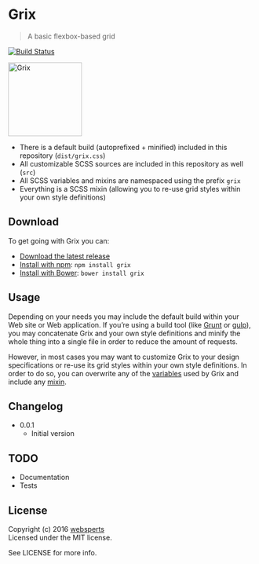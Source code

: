 # Grix

> A basic flexbox-based grid

[![Build Status](https://travis-ci.org/websperts/grix.svg)](https://travis-ci.org/websperts/grix)

<img src="https://cdn.rawgit.com/websperts/grix/master/logo.svg" alt="Grix" width="150" height="150">

- There is a default build (autoprefixed + minified) included in this repository (`dist/grix.css`)
- All customizable SCSS sources are included in this repository as well (`src`)
- All SCSS variables and mixins are namespaced using the prefix `grix`
- Everything is a SCSS mixin (allowing you to re-use grid styles within your own style definitions)

## Download

To get going with Grix you can:

- [Download the latest release](https://github.com/websperts/grix/archive/master.zip)
- [Install with npm](https://www.npmjs.com/): `npm install grix`
- [Install with Bower](https://bower.io/): `bower install grix`

## Usage

Depending on your needs you may include the default build within your Web site or Web application. If you’re using a build tool (like [Grunt](http://gruntjs.com/) or [gulp](http://gulpjs.com/)), you may concatenate Grix and your own style definitions and minify the whole thing into a single file in order to reduce the amount of requests.

However, in most cases you may want to customize Grix to your design specifications or re-use its grid styles within your own style definitions. In order to do so, you can overwrite any of the [variables](https://github.com/websperts/grix/blob/master/src/_variables.scss) used by Grix and include any [mixin](https://github.com/websperts/grix/blob/master/src/_mixins.scss).

## Changelog

* 0.0.1
  * Initial version

## TODO

- Documentation
- Tests

## License

Copyright (c) 2016 [websperts](http://websperts.com/)  
Licensed under the MIT license.

See LICENSE for more info.
